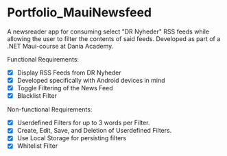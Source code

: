 # Portfolio_MauiNewsfeed

A newsreader app for consuming select "DR Nyheder" RSS feeds while allowing the user to filter the contents of said feeds. Developed as part of a .NET Maui-course at  Dania Academy.

Functional Requirements:
- [x] Display RSS Feeds from DR Nyheder
- [x] Developed specifically with Android devices in mind
- [x] Toggle Filtering of the News Feed
- [x] Blacklist Filter

Non-functional Requirements:
- [x] Userdefined Filters for up to 3 words per Filter.
- [x] Create, Edit, Save, and Deletion of Userdefined Filters. 
- [x] Use Local Storage for persisting filters
- [x] Whitelist Filter
